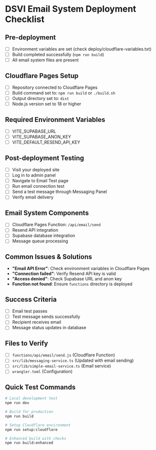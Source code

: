 # DSVI Email System Deployment Checklist

## Pre-deployment
- [ ] Environment variables are set (check deploy/cloudflare-variables.txt)
- [ ] Build completed successfully (`npm run build`)
- [ ] All email system files are present

## Cloudflare Pages Setup
- [ ] Repository connected to Cloudflare Pages
- [ ] Build command set to: `npm run build` or `./build.sh`
- [ ] Output directory set to: `dist`
- [ ] Node.js version set to 18 or higher

## Required Environment Variables
- [ ] VITE_SUPABASE_URL
- [ ] VITE_SUPABASE_ANON_KEY  
- [ ] VITE_DEFAULT_RESEND_API_KEY

## Post-deployment Testing
- [ ] Visit your deployed site
- [ ] Log in to admin panel
- [ ] Navigate to Email Test page
- [ ] Run email connection test
- [ ] Send a test message through Messaging Panel
- [ ] Verify email delivery

## Email System Components
- [ ] Cloudflare Pages Function: `/api/email/send`
- [ ] Resend API integration
- [ ] Supabase database integration
- [ ] Message queue processing

## Common Issues & Solutions
- **"Email API Error"**: Check environment variables in Cloudflare Pages
- **"Connection failed"**: Verify Resend API key is valid
- **"Access denied"**: Check Supabase URL and anon key
- **Function not found**: Ensure `functions` directory is deployed

## Success Criteria
- [ ] Email test passes
- [ ] Test message sends successfully
- [ ] Recipient receives email
- [ ] Message status updates in database

## Files to Verify
- [ ] `functions/api/email/send.js` (Cloudflare Function)
- [ ] `src/lib/messaging-service.ts` (Updated with email sending)
- [ ] `src/lib/simple-email-service.ts` (Email service)
- [ ] `wrangler.toml` (Configuration)

## Quick Test Commands
```bash
# Local development test
npm run dev

# Build for production
npm run build

# Setup Cloudflare environment
npm run setup:cloudflare

# Enhanced build with checks
npm run build:enhanced
```
